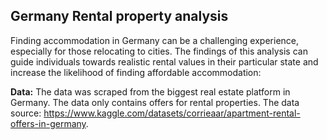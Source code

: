 ## Germany Rental property analysis 
Finding accommodation in Germany can be a challenging experience, especially for those relocating to cities. The findings of this analysis can guide individuals towards realistic rental values in their particular state and increase the likelihood of finding affordable accommodation:

**Data:** 
The data was scraped from the biggest real estate platform in Germany. The data only contains offers for rental properties. 
The data source: https://www.kaggle.com/datasets/corrieaar/apartment-rental-offers-in-germany.
